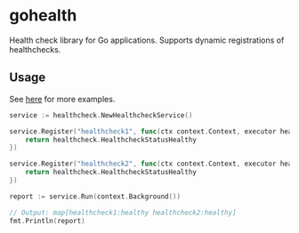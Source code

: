 # gohealth

Health check library for Go applications. Supports dynamic registrations of healthchecks.

## Usage

See [here](https://github.com/dreadster3/gohealth/blob/main/examples) for more examples.

```go
service := healthcheck.NewHealthcheckService()

service.Register("healthcheck1", func(ctx context.Context, executor healthcheck.HealthcheckTaskExecutor) healthcheck.HealthcheckStatus {
	return healthcheck.HealthcheckStatusHealthy
})

service.Register("healthcheck2", func(ctx context.Context, executor healthcheck.HealthcheckTaskExecutor) healthcheck.HealthcheckStatus {
	return healthcheck.HealthcheckStatusHealthy
})

report := service.Run(context.Background())

// Output: map[healthcheck1:healthy healthcheck2:healthy]
fmt.Println(report)
```
